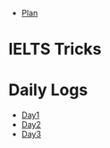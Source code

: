 
- [Plan](./Plan.md)

# IELTS Tricks

# Daily Logs

- [Day1](./Day1.md)
- [Day2](./Day2.md)
- [Day3](./Day3.md)



